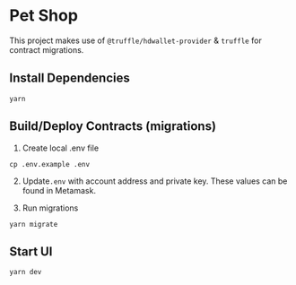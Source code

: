 # Pet Shop

This project makes use of `@truffle/hdwallet-provider` & `truffle` for contract migrations.


## Install Dependencies
```
yarn
```

## Build/Deploy Contracts (migrations)
1. Create local .env file
```
cp .env.example .env
```
2. Update`.env` with account address and private key. These values can be found in Metamask.

4. Run migrations
```
yarn migrate
```
## Start UI

```
yarn dev
```